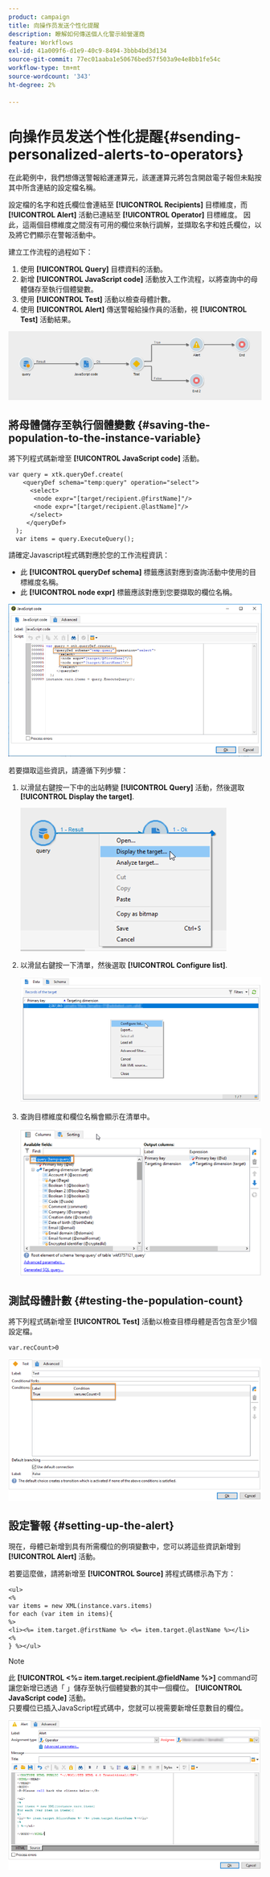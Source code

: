 ```yaml
---
product: campaign
title: 向操作员发送个性化提醒
description: 瞭解如何傳送個人化警示給營運商
feature: Workflows
exl-id: 41a009f6-d1e9-40c9-8494-3bbb4bd3d134
source-git-commit: 77ec01aaba1e50676bed57f503a9e4e8bb1fe54c
workflow-type: tm+mt
source-wordcount: '343'
ht-degree: 2%

---
```


# 向操作员发送个性化提醒{#sending-personalized-alerts-to-operators}



在此範例中，我們想傳送警報給運運算元，該運運算元將包含開啟電子報但未點按其中所含連結的設定檔名稱。

設定檔的名字和姓氏欄位會連結至 **[!UICONTROL Recipients]** 目標維度，而 **[!UICONTROL Alert]** 活動已連結至 **[!UICONTROL Operator]** 目標維度。 因此，這兩個目標維度之間沒有可用的欄位來執行調解，並擷取名字和姓氏欄位，以及將它們顯示在警報活動中。

建立工作流程的過程如下：

1. 使用 **[!UICONTROL Query]** 目標資料的活動。
1. 新增 **[!UICONTROL JavaScript code]** 活動放入工作流程，以將查詢中的母體儲存至執行個體變數。
1. 使用 **[!UICONTROL Test]** 活動以檢查母體計數。
1. 使用 **[!UICONTROL Alert]** 傳送警報給操作員的活動，視 **[!UICONTROL Test]** 活動結果。

![](assets/uc_operator_1.png)

## 將母體儲存至執行個體變數 {#saving-the-population-to-the-instance-variable}

將下列程式碼新增至 **[!UICONTROL JavaScript code]** 活動。

```
var query = xtk.queryDef.create(  
    <queryDef schema="temp:query" operation="select">  
      <select>  
       <node expr="[target/recipient.@firstName]"/>  
       <node expr="[target/recipient.@lastName]"/>  
      </select>  
     </queryDef>  
  );  
  var items = query.ExecuteQuery();
```

請確定Javascript程式碼對應於您的工作流程資訊：

* 此 **[!UICONTROL queryDef schema]** 標籤應該對應到查詢活動中使用的目標維度名稱。
* 此 **[!UICONTROL node expr]** 標籤應該對應到您要擷取的欄位名稱。

![](assets/uc_operator_3.png)

若要擷取這些資訊，請遵循下列步驟：

1. 以滑鼠右鍵按一下中的出站轉變 **[!UICONTROL Query]** 活動，然後選取 **[!UICONTROL Display the target]**.

   ![](assets/uc_operator_4.png)

1. 以滑鼠右鍵按一下清單，然後選取 **[!UICONTROL Configure list]**.

   ![](assets/uc_operator_5.png)

1. 查詢目標維度和欄位名稱會顯示在清單中。

   ![](assets/uc_operator_6.png)

## 測試母體計數 {#testing-the-population-count}

將下列程式碼新增至 **[!UICONTROL Test]** 活動以檢查目標母體是否包含至少1個設定檔。

```
var.recCount>0
```

![](assets/uc_operator_7.png)

## 設定警報 {#setting-up-the-alert}

現在，母體已新增到具有所需欄位的例項變數中，您可以將這些資訊新增到 **[!UICONTROL Alert]** 活動。

若要這麼做，請將新增至 **[!UICONTROL Source]** 將程式碼標示為下方：

```
<ul>
<%
var items = new XML(instance.vars.items)
for each (var item in items){
%>
<li><%= item.target.@firstName %> <%= item.target.@lastName %></li>
<%
} %></ul>
```

>[!NOTE]
>
>此 **[!UICONTROL <%= item.target.recipient.@fieldName %>]** command可讓您新增已透過「 」儲存至執行個體變數的其中一個欄位。 **[!UICONTROL JavaScript code]** 活動。\
>只要欄位已插入JavaScript程式碼中，您就可以視需要新增任意數目的欄位。

![](assets/uc_operator_8.png)
